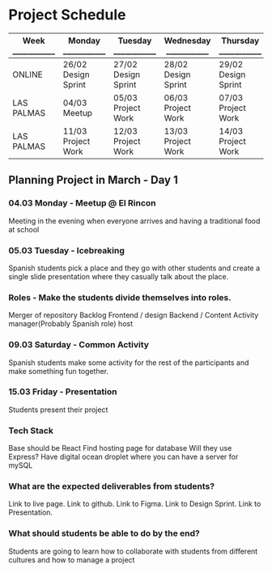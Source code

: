 # Project Schedule

Week<br />___________ | Monday<br />___________ | Tuesday<br />___________ | Wednesday<br />___________ | Thursday<br />___________ | Friday<br />___________ | Saturday<br />___________ | Sunday<br />___________ 
-- | -- | -- | -- | -- | -- | -- | --
ONLINE | 26/02<br />Design Sprint | 27/02<br />Design Sprint | 28/02<br />Design Sprint |29/02<br />Design Sprint |	01/03<br />Design Sprint | 02/03<br />Get packed |  03/03<br />Departure
LAS PALMAS | 04/03<br />Meetup | 05/03<br />Project Work | 06/03<br />Project Work | 07/03<br />Project Work | 08/03<br />Project Work | 09/03<br />Activity | 10/03<br />Free
LAS PALMAS | 11/03<br />Project Work | 12/03<br />Project Work | 13/03<br />Project Work | 14/03<br />Project Work | 15/03<br />Presentation | 16/03<br />Departure | 17/03<br />Departure

## Planning Project in March - Day 1

### 04.03 Monday - Meetup @ El Rincon
Meeting in the evening when everyone arrives and having a traditional food at school

### 05.03 Tuesday - Icebreaking
Spanish students pick a place and they go with other students and create a single slide presentation where they casually talk about the place.

### Roles - Make the students divide themselves into roles.
Merger of repository
Backlog
Frontend / design
Backend / Content
Activity manager(Probably Spanish role)
host

### 09.03 Saturday - Common Activity
Spanish students make some activity for the rest of the participants and make something fun together.

### 15.03 Friday - Presentation
Students present their project

### Tech Stack
Base should be React
Find hosting page for database
Will they use Express?
Have digital ocean droplet where you can have a server for mySQL

### What are the expected deliverables from students?
Link to live page.
Link to github.
Link to Figma.
Link to Design Sprint.
Link to Presentation.

### What should students be able to do by the end?
Students are going to learn how to collaborate with students from different cultures and how to manage a project
